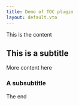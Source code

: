 ```yaml
---
title: Demo of TOC plugin
layout: default.vto
---
```


This is the content

## This is a subtitle

More content here

### A subsubtitle

The end
